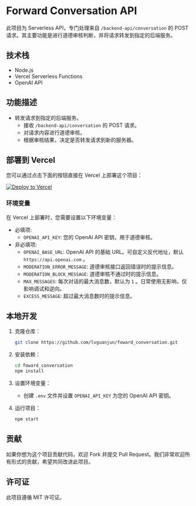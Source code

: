 # Forward Conversation API

此项目为 Serverless API，专门处理来自 `/backend-api/conversation` 的 POST 请求。其主要功能是进行道德审核判断，并将请求转发到指定的后端服务。

## 技术栈

- Node.js
- Vercel Serverless Functions
- OpenAI API

## 功能描述

- 转发请求到指定的后端服务。
    - 接收 `/backend-api/conversation` 的 POST 请求。
    - 对请求内容进行道德审核。
    - 根据审核结果，决定是否转发请求到新的服务器。

## 部署到 Vercel

您可以通过点击下面的按钮直接在 Vercel 上部署这个项目：

[![Deploy to Vercel](https://vercel.com/button)](https://vercel.com/import/project?template=https://github.com/lvguanjun/foward_conversation)

### 环境变量

在 Vercel 上部署时，您需要设置以下环境变量：

- 必填项:
    - `OPENAI_API_KEY`: 您的 OpenAI API 密钥，用于道德审核。
- 非必填项:
    - `OPENAI_BASE_URL`: OpenAI API 的基础 URL。可自定义反代地址，默认 `https://api.openai.com` 。
    - `MODERATION_ERROR_MESSAGE`: 道德审核接口返回错误时的提示信息。
    - `MODERATION_BLOCK_MESSAGE`: 道德审核不通过时的提示信息。
    - `MAX_MESSAGES`: 每次对话的最大消息数，默认为 `1` 。日常使用无影响，仅影响调试和逆向。
    - `EXCESS_MESSAGE`: 超过最大消息数时的提示信息。

## 本地开发

1. 克隆仓库：
   ```bash
   git clone https://github.com/lvguanjun/foward_conversation.git
   ```
2. 安装依赖：
   ```bash
   cd foward_conversation
   npm install
   ```
3. 设置环境变量：
   - 创建 `.env` 文件并设置 `OPENAI_API_KEY` 为您的 OpenAI API 密钥。

4. 运行项目：
   ```bash
   npm start
   ```

## 贡献

如果你想为这个项目贡献代码，欢迎 Fork 并提交 Pull Request。我们非常欢迎所有形式的贡献，希望共同改进此项目。

## 许可证

此项目遵循 MIT 许可证。